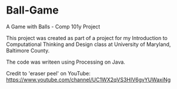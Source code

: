 # Ball-Game
A Game with Balls - Comp 101y Project

This project was created as part of a project for my Introduction to Computational Thinking and Design class at University of Maryland, Baltimore County.

The code was writeen using Processing on Java.


Credit to 'eraser peel' on YouTube:
https://www.youtube.com/channel/UC1WX2qVS3HIV6gvYUWaxiNg
